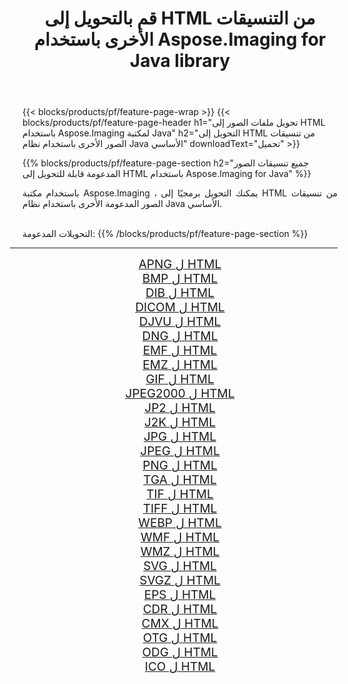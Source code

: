 ﻿---
title: قم بالتحويل إلى HTML من التنسيقات الأخرى باستخدام Aspose.Imaging for Java library 
weight: 3920
url: /ar/java/conversion/to/html/ 
lang: ar
langdirlevel: 2
locales: zh-hans,ja,it,ru,de,es,fr,nl,id,lt,pl,pt,vi,tr,ko,zh-hant,ar,hi,th,sv,cs,uk,he
description: باستخدام Aspose.Imaging ، يمكنك التحويل إلى HTML من تنسيقات أخرى باستخدام Java
---

{{< blocks/products/pf/feature-page-wrap >}}
{{< blocks/products/pf/feature-page-header h1="تحويل ملفات الصور إلى HTML باستخدام Aspose.Imaging لمكتبة Java" h2="التحويل إلى HTML من تنسيقات الصور الأخرى باستخدام نظام Java الأساسي" downloadText="تحميل" >}}


{{% blocks/products/pf/feature-page-section  h2="جميع تنسيقات الصور المدعومة قابلة للتحويل إلى HTML باستخدام Aspose.Imaging for Java" %}}
<p align=justify>باستخدام مكتبة Aspose.Imaging ، يمكنك التحويل برمجيًا إلى HTML من تنسيقات الصور المدعومة الأخرى باستخدام نظام Java الأساسي.</p>
<br/>
التحويلات المدعومة:
{{% /blocks/products/pf/feature-page-section %}}
<div class="container-fluid productfamilypage bg-gray">
    <div class="convertypes bg-gray agp-content section">
        <div class="container">
		<hr style="margin-left:-20px;"/>
		<div class="row other-converters" style="gap: 10px;font-size: 19px;text-align:center;">
		    <div class='col-md-2 other-converter remove-lp remove-rp'><a href="/imaging/ar/java/conversion/apng-to-html/" style="padding:15px;">APNG ل HTML</a></div>
<div class='col-md-2 other-converter remove-lp remove-rp'><a href="/imaging/ar/java/conversion/bmp-to-html/" style="padding:15px;">BMP ل HTML</a></div>
<div class='col-md-2 other-converter remove-lp remove-rp'><a href="/imaging/ar/java/conversion/dib-to-html/" style="padding:15px;">DIB ل HTML</a></div>
<div class='col-md-2 other-converter remove-lp remove-rp'><a href="/imaging/ar/java/conversion/dicom-to-html/" style="padding:15px;">DICOM ل HTML</a></div>
<div class='col-md-2 other-converter remove-lp remove-rp'><a href="/imaging/ar/java/conversion/djvu-to-html/" style="padding:15px;">DJVU ل HTML</a></div>
<div class='col-md-2 other-converter remove-lp remove-rp'><a href="/imaging/ar/java/conversion/dng-to-html/" style="padding:15px;">DNG ل HTML</a></div>
<div class='col-md-2 other-converter remove-lp remove-rp'><a href="/imaging/ar/java/conversion/emf-to-html/" style="padding:15px;">EMF ل HTML</a></div>
<div class='col-md-2 other-converter remove-lp remove-rp'><a href="/imaging/ar/java/conversion/emz-to-html/" style="padding:15px;">EMZ ل HTML</a></div>
<div class='col-md-2 other-converter remove-lp remove-rp'><a href="/imaging/ar/java/conversion/gif-to-html/" style="padding:15px;">GIF ل HTML</a></div>
<div class='col-md-2 other-converter remove-lp remove-rp'><a href="/imaging/ar/java/conversion/jpeg2000-to-html/" style="padding:15px;">JPEG2000 ل HTML</a></div>
<div class='col-md-2 other-converter remove-lp remove-rp'><a href="/imaging/ar/java/conversion/jp2-to-html/" style="padding:15px;">JP2 ل HTML</a></div>
<div class='col-md-2 other-converter remove-lp remove-rp'><a href="/imaging/ar/java/conversion/j2k-to-html/" style="padding:15px;">J2K ل HTML</a></div>
<div class='col-md-2 other-converter remove-lp remove-rp'><a href="/imaging/ar/java/conversion/jpg-to-html/" style="padding:15px;">JPG ل HTML</a></div>
<div class='col-md-2 other-converter remove-lp remove-rp'><a href="/imaging/ar/java/conversion/jpeg-to-html/" style="padding:15px;">JPEG ل HTML</a></div>
<div class='col-md-2 other-converter remove-lp remove-rp'><a href="/imaging/ar/java/conversion/png-to-html/" style="padding:15px;">PNG ل HTML</a></div>
<div class='col-md-2 other-converter remove-lp remove-rp'><a href="/imaging/ar/java/conversion/tga-to-html/" style="padding:15px;">TGA ل HTML</a></div>
<div class='col-md-2 other-converter remove-lp remove-rp'><a href="/imaging/ar/java/conversion/tif-to-html/" style="padding:15px;">TIF ل HTML</a></div>
<div class='col-md-2 other-converter remove-lp remove-rp'><a href="/imaging/ar/java/conversion/tiff-to-html/" style="padding:15px;">TIFF ل HTML</a></div>
<div class='col-md-2 other-converter remove-lp remove-rp'><a href="/imaging/ar/java/conversion/webp-to-html/" style="padding:15px;">WEBP ل HTML</a></div>
<div class='col-md-2 other-converter remove-lp remove-rp'><a href="/imaging/ar/java/conversion/wmf-to-html/" style="padding:15px;">WMF ل HTML</a></div>
<div class='col-md-2 other-converter remove-lp remove-rp'><a href="/imaging/ar/java/conversion/wmz-to-html/" style="padding:15px;">WMZ ل HTML</a></div>
<div class='col-md-2 other-converter remove-lp remove-rp'><a href="/imaging/ar/java/conversion/svg-to-html/" style="padding:15px;">SVG ل HTML</a></div>
<div class='col-md-2 other-converter remove-lp remove-rp'><a href="/imaging/ar/java/conversion/svgz-to-html/" style="padding:15px;">SVGZ ل HTML</a></div>
<div class='col-md-2 other-converter remove-lp remove-rp'><a href="/imaging/ar/java/conversion/eps-to-html/" style="padding:15px;">EPS ل HTML</a></div>
<div class='col-md-2 other-converter remove-lp remove-rp'><a href="/imaging/ar/java/conversion/cdr-to-html/" style="padding:15px;">CDR ل HTML</a></div>
<div class='col-md-2 other-converter remove-lp remove-rp'><a href="/imaging/ar/java/conversion/cmx-to-html/" style="padding:15px;">CMX ل HTML</a></div>
<div class='col-md-2 other-converter remove-lp remove-rp'><a href="/imaging/ar/java/conversion/otg-to-html/" style="padding:15px;">OTG ل HTML</a></div>
<div class='col-md-2 other-converter remove-lp remove-rp'><a href="/imaging/ar/java/conversion/odg-to-html/" style="padding:15px;">ODG ل HTML</a></div>
<div class='col-md-2 other-converter remove-lp remove-rp'><a href="/imaging/ar/java/conversion/ico-to-html/" style="padding:15px;">ICO ل HTML</a></div>
                </div>
        </div>
    </div>
</div>
<br/>

